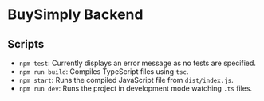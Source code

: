 # BuySimply Backend

## Scripts

- `npm test`: Currently displays an error message as no tests are specified.
- `npm run build`: Compiles TypeScript files using `tsc`.
- `npm start`: Runs the compiled JavaScript file from `dist/index.js`.
- `npm run dev`: Runs the project in development mode watching `.ts` files.
